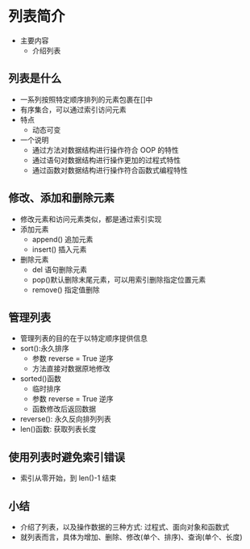 # 列表简介

- 主要内容
  - 介绍列表

## 列表是什么

- 一系列按照特定顺序排列的元素包裹在[]中
- 有序集合，可以通过索引访问元素
- 特点
  - 动态可变
- 一个说明
  - 通过方法对数据结构进行操作符合 OOP 的特性
  - 通过语句对数据结构进行操作更加的过程式特性
  - 通过函数对数据结构进行操作符合函数式编程特性

## 修改、添加和删除元素

- 修改元素和访问元素类似，都是通过索引实现
- 添加元素
  - append() 追加元素
  - insert() 插入元素
- 删除元素
  - del 语句删除元素
  - pop()默认删除末尾元素，可以用索引删除指定位置元素
  - remove() 指定值删除

## 管理列表

- 管理列表的目的在于以特定顺序提供信息
- sort():永久排序
  - 参数 reverse = True 逆序
  - 方法直接对数据原地修改
- sorted()函数
  - 临时排序
  - 参数 reverse = True 逆序
  - 函数修改后返回数据
- reverse(): 永久反向排列列表
- len()函数: 获取列表长度

## 使用列表时避免索引错误

- 索引从零开始，到 len()-1 结束

## 小结

- 介绍了列表，以及操作数据的三种方式: 过程式、面向对象和函数式
- 就列表而言，具体为增加、删除、修改(单个、排序)、查询(单个、长度)
